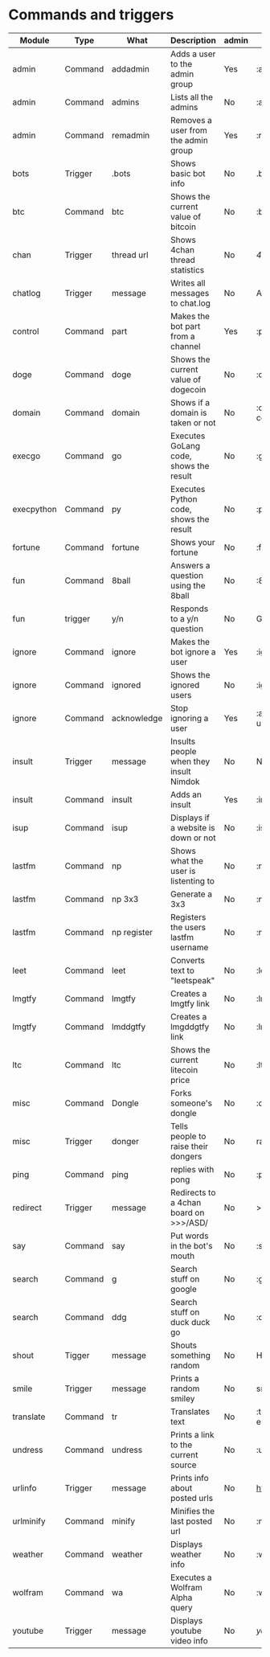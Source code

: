 Commands and triggers
======
|   Module    |  Type    |    What      |              Description                | admin  |                 Example                  |
|-------------|----------|--------------|-----------------------------------------|--------|------------------------------------------|
| admin       | Command  | addadmin     | Adds a user to the admin group          | Yes    | :addadmin shodan                         |
| admin       | Command  | admins       | Lists all the admins                    | No     | :admins                                  |
| admin       | Command  | remadmin     | Removes a user from the admin group     | Yes    | :remadmin shodan                         |
| bots        | Trigger  | .bots        | Shows basic bot info                    | No     | .bots                                    |
| btc         | Command  | btc          | Shows the current value of bitcoin      | No     | :btc                                     |
| chan        | Trigger  | thread url   | Shows 4chan thread statistics           | No     | *4chan thread*                           |
| chatlog     | Trigger  | message      | Writes all messages to chat.log         | No     | Any message                              |
| control     | Command  | part         | Makes the bot part from a channel       | Yes    | :part #/g/sicp                           |
| doge        | Command  | doge         | Shows the current value of dogecoin     | No     | :doge                                    |
| domain      | Command  | domain       | Shows if a domain is taken or not       | No     | :domain example com net io org          |
| execgo      | Command  | go           | Executes GoLang code, shows the result  | No     | :go fmt | fmt.Println ("Hello, 世界")      |
| execpython  | Command  | py           | Executes Python code, shows the result  | No     | :py print "hi"                           |
| fortune     | Command  | fortune      | Shows your fortune                      | No     | :fortune                                 |
| fun         | Command  | 8ball        | Answers a question using the 8ball      | No     | :8ball go outside?                       |
| fun         | trigger  | y/n          | Responds to a y/n question              | No     | Go outside y/n?                          |
| ignore      | Command  | ignore       | Makes the bot ignore a user             | Yes    | :ignore user1                            |
| ignore      | Command  | ignored      | Shows the ignored users                 | No     | :ignored                                 |
| ignore      | Command  | acknowledge  | Stop ignoring a user                    | Yes    | :acknowledge user1                       |
| insult      | Trigger  | message      | Insults people when they insult Nimdok  | No     | Nimdok sucks                             |
| insult      | Command  | insult       | Adds an insult                          | Yes    | :insult okay then                        |
| isup        | Command  | isup         | Displays if a website is down or not    | No     | :isup google.com                         |
| lastfm      | Command  | np           | Shows what the user is listenting to    | No     | :np                                      |
| lastfm      | Command  | np 3x3       | Generate a 3x3                          | No     | :np 3x3                                  |
| lastfm      | Command  | np register  | Registers the users lastfm username     | No     | :np register usr                         |
| leet        | Command  | leet         | Converts text to "leetspeak"            | No     | :leet hello world                        |
| lmgtfy      | Command  | lmgtfy       | Creates a lmgtfy link                   | No     | :lmgtfy something                        |
| lmgtfy      | Command  | lmddgtfy     | Creates a lmgddgtfy link                | No     | :lmddgtfy stuff                          |
| ltc         | Command  | ltc          | Shows the current litecoin price        | No     | :ltc                                     |
| misc        | Command  | Dongle       | Forks someone's dongle                  | No     | :dongle shodan                           |
| misc        | Trigger  | donger       | Tells people to raise their dongers     | No     | raise that donger                        |
| ping        | Command  | ping         | replies with pong                       | No     | :ping                                    |
| redirect    | Trigger  | message      | Redirects to a 4chan board on >>>/ASD/  | No     | >>>/g/                                   |
| say         | Command  | say          | Put words in the bot's mouth            | No     | :say hello world                         |
| search      | Command  | g            | Search stuff on google                  | No     | :g cake                                  |
| search      | Command  | ddg          | Search stuff on duck duck go            | No     | :ddg cake                                |
| shout       | Tigger   | message      | Shouts something random                 | No     | HELLO WORLD                              |
| smile       | Trigger  | message      | Prints a random smiley                  | No     | smile                                    |
| translate   | Command  | tr           | Translates text                         | No     | :tr {from auto} {to english} hello world |
| undress     | Command  | undress      | Prints a link to the current source     | No     | :undress                                 |
| urlinfo     | Trigger  | message      | Prints info about posted urls           | No     | http://example.com/                      |
| urlminify   | Command  | minify       | Minifies the last posted url            | No     | :minify                                  |
| weather     | Command  | weather      | Displays weather info                   | No     | :w tokyo                                 |
| wolfram     | Command  | wa           | Executes a Wolfram Alpha query          | No     | :wa wine in france                       |
| youtube     | Trigger  | message      | Displays youtube video info             | No     | *youtube link*                           |

